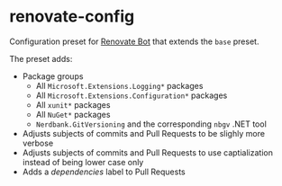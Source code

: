 # renovate-config

Configuration preset for [Renovate Bot](https://docs.renovatebot.com/config-presets/) that extends the `base` preset.

The preset adds:

- Package groups
   - All `Microsoft.Extensions.Logging*` packages
   - All `Microsoft.Extensions.Configuration*` packages 
   - All `xunit*` packages
   - All `NuGet*` packages
   - `Nerdbank.GitVersioning` and the corresponding `nbgv` .NET tool
- Adjusts subjects of commits and Pull Requests to be slighly more verbose
- Adjusts subjects of commits and Pull Requests to use captialization instead of being lower case only
- Adds a *dependencies* label to Pull Requests
   

